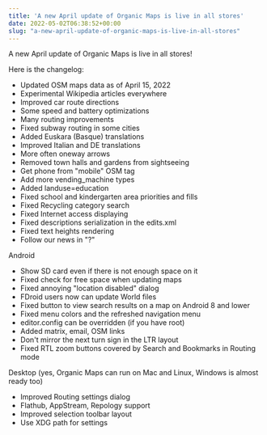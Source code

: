```yaml
---
title: 'A new April update of Organic Maps is live in all stores'
date: 2022-05-02T06:38:52+00:00
slug: "a-new-april-update-of-organic-maps-is-live-in-all-stores"
---
```


A new April update of Organic Maps is live in all stores!

Here is the changelog:
* Updated OSM maps data as of April 15, 2022
* Experimental Wikipedia articles everywhere
* Improved car route directions
* Some speed and battery optimizations
* Many routing improvements
* Fixed subway routing in some cities
* Added Euskara (Basque) translations
* Improved Italian and DE translations
* More often oneway arrows
* Removed town halls and gardens from sightseeing
* Get phone from "mobile" OSM tag
* Add more vending\_machine types
* Added landuse=education
* Fixed school and kindergarten area priorities and fills
* Fixed Recycling category search
* Fixed Internet access displaying
* Fixed descriptions serialization in the edits.xml
* Fixed text heights rendering
* Follow our news in "?"

Android
* Show SD card even if there is not enough space on it
* Fixed check for free space when updating maps
* Fixed annoying "location disabled" dialog
* FDroid users now can update World files
* Fixed button to view search results on a map on Android 8 and lower
* Fixed menu colors and the refreshed navigation menu
* editor.config can be overridden (if you have root)
* Added matrix, email, OSM links
* Don't mirror the next turn sign in the LTR layout
* Fixed RTL zoom buttons covered by Search and Bookmarks in Routing mode

Desktop (yes, Organic Maps can run on Mac and Linux, Windows is almost ready too)
* Improved Routing settings dialog
* Flathub, AppStream, Repology support
* Improved selection toolbar layout
* Use XDG path for settings
